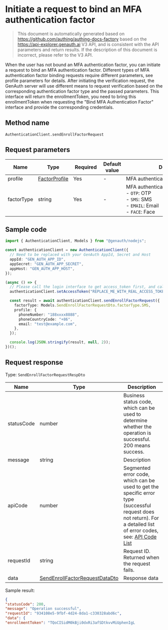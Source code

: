 # Initiate a request to bind an MFA authentication factor

<!--
Warning⚠️:
Do not modify this document directly,
https://github.com/Authing/authing-docs-factory
Use this project to generate
-->

<LastUpdated />

> This document is automatically generated based on https://github.com/authing/authing-docs-factory based on the https://api-explorer.genauth.ai V3 API, and is consistent with the API parameters and return results. If the description of this document is incorrect, please refer to the V3 API.

When the user has not bound an MFA authentication factor, you can initiate a request to bind an MFA authentication factor. Different types of MFA authentication factor binding requests require different parameters, see profile parameters for details. After initiating the verification request, the GenAuth server will use different means to request verification based on the corresponding authentication factor type and the passed parameters. This interface will return the enrollmentToken, you need to bring this enrollmentToken when requesting the "Bind MFA Authentication Factor" interface and provide the corresponding credentials.

## Method name

`AuthenticationClient.sendEnrollFactorRequest`

## Request parameters

| Name       | Type                                       | <div style="width:80px">Required</div> | Default value | <div style="width:300px">Description</div>                                                                | <div style="width:200px"></div>Sample value</div>        |
| ---------- | ------------------------------------------ | -------------------------------------- | ------------- | --------------------------------------------------------------------------------------------------------- | -------------------------------------------------------- |
| profile    | <a href="#FactorProfile">FactorProfile</a> | Yes                                    | -             | MFA authentication factor details                                                                         | `{"phoneNumber":"188xxxx8888","phoneCountryCode":"+86"}` |
| factorType | string                                     | Yes                                    | -             | MFA authentication factor type:<br>- `OTP`: OTP<br>- `SMS`: SMS<br>- `EMAIL`: Email<br>- `FACE`: Face<br> | `SMS`                                                    |

## Sample code

```ts
import { AuthenticationClient, Models } from "@genauth/nodejs";

const authenticationClient = new AuthenticationClient({
  // Need to be replaced with your GenAuth AppId, Secret and Host
  appId: "GEN_AUTH_APP_ID",
  appSecret: "GEN_AUTH_APP_SECRET",
  appHost: "GEN_AUTH_APP_HOST",
});

(async () => {
  // Please call the login interface to get access_token first, and call the setAccessToken method to set access_token
  authenticationClient.setAccessToken("REPLACE_ME_WITH_REAL_ACCESS_TOKEN");

  const result = await authenticationClient.sendEnrollFactorRequest({
    factorType: Models.SendEnrollFactorRequestDto.factorType.SMS,
    profile: {
      phoneNumber: "188xxxx8888",
      phoneCountryCode: "+86",
      email: "test@example.com",
    },
  });

  console.log(JSON.stringify(result, null, 2));
})();
```

## Request response

Type: `SendEnrollFactorRequestRespDto`

| Name       | Type                                                                         | Description                                                                                                                                                                                                                                                                                                                                  |
| ---------- | ---------------------------------------------------------------------------- | -------------------------------------------------------------------------------------------------------------------------------------------------------------------------------------------------------------------------------------------------------------------------------------------------------------------------------------------- |
| statusCode | number                                                                       | Business status code, which can be used to determine whether the operation is successful. 200 means success.                                                                                                                                                                                                                                 |
| message    | string                                                                       | Description                                                                                                                                                                                                                                                                                                                                  |
| apiCode    | number                                                                       | Segmented error code, which can be used to get the specific error type (successful request does not return). For a detailed list of error codes, see: [API Code List](https://api-explorer.genauth.ai/?tag=group/%E5%BC%80%E5%8F%91%E5%87%86%E5%A4%87#tag/%E5%BC%80%E5%8F%91%E5%87%86%E5%A4%87/%E9%94%99%E8%AF%AF%E5%A4%84%E7%90%86/apiCode) |
| requestId  | string                                                                       | Request ID. Returned when the request fails.                                                                                                                                                                                                                                                                                                 |
| data       | <a href="#SendEnrollFactorRequestDataDto">SendEnrollFactorRequestDataDto</a> | Response data                                                                                                                                                                                                                                                                                                                                |

Sample result:

```json
{
"statusCode": 200,
"message": "Operation successful",
"requestId": "934108e5-9fbf-4d24-8da1-c330328abd6c",
"data": {
"enrollmentToken": "TQoCISidM0kBji0dxRi3afSDtkvvMiUphenIgL
```
